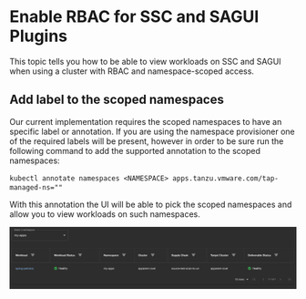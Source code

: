 # Enable RBAC for SSC and SAGUI Plugins

This topic tells you how to be able to view workloads on SSC and SAGUI when using a cluster with RBAC and namespace-scoped access.

## Add label to the scoped namespaces
Our current implementation requires the scoped namespaces to have an specific label or annotation. If you are using the namespace provisioner one of the required labels will be present, however in order to be sure run the following command to add the supported annotation to the scoped namespaces:

```
kubectl annotate namespaces <NAMESPACE> apps.tanzu.vmware.com/tap-managed-ns=""
```

With this annotation the UI will be able to pick the scoped namespaces and allow you to view workloads on such namespaces.

![Showing RBAC Enabled on SAGUI and SSC Plugins.](../images/rbac-on-ssc-and-sagui-plugins.png)